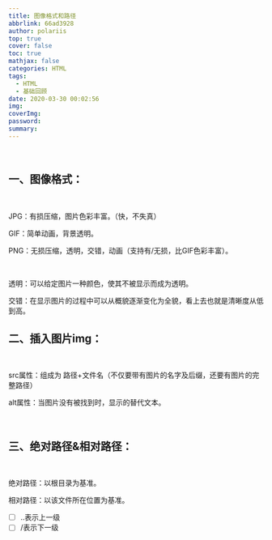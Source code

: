 ```yaml
---
title: 图像格式和路径
abbrlink: 66ad3928
author: polariis
top: true
cover: false
toc: true
mathjax: false
categories: HTML
tags:
  - HTML
  - 基础回顾
date: 2020-03-30 00:02:56
img:
coverImg:
password:
summary:
---
```


</br>

## 一、图像格式：

</br>

JPG：有损压缩，图片色彩丰富。（快，不失真）

GIF：简单动画，背景透明。

PNG：无损压缩，透明，交错，动画（支持有/无损，比GIF色彩丰富）。



</br>

透明：可以给定图片一种颜色，使其不被显示而成为透明。

交错：在显示图片的过程中可以从概貌逐渐变化为全貌，看上去也就是清晰度从低到高。



## 二、插入图片img：

</br>

src属性：组成为 路径+文件名（不仅要带有图片的名字及后缀，还要有图片的完整路径）

alt属性：当图片没有被找到时，显示的替代文本。

</br>

## 三、绝对路径&相对路径：

</br>

绝对路径：以根目录为基准。

相对路径：以该文件所在位置为基准。

- [ ] ..表示上一级
- [ ] /表示下一级

</br>

</br>

</br>

</br>

</br>